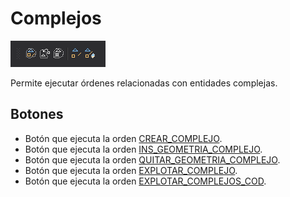 # Complejos

![Barra de herramientas Complejos](../../../../.gitbook/assets/complejos.png)

Permite ejecutar órdenes relacionadas con entidades complejas.

## Botones

* Botón que ejecuta la orden [CREAR\_COMPLEJO](../ventana-de-dibujo/ordenes/c/crear-complejo/).
* Botón que ejecuta la orden [INS\_GEOMETRIA\_COMPLEJO](../ventana-de-dibujo/ordenes/i/ins_geometria_complejo.md).
* Botón que ejecuta la orden [QUITAR\_GEOMETRIA\_COMPLEJO](../ventana-de-dibujo/ordenes/q/quitar_geometria_complejo.md).
* Botón que ejecuta la orden [EXPLOTAR\_COMPLEJO](../ventana-de-dibujo/ordenes/e/explotar-complejo.md).
* Botón que ejecuta la orden [EXPLOTAR\_COMPLEJOS\_COD](../ventana-de-dibujo/ordenes/e/explotar-complejos-cod.md).

